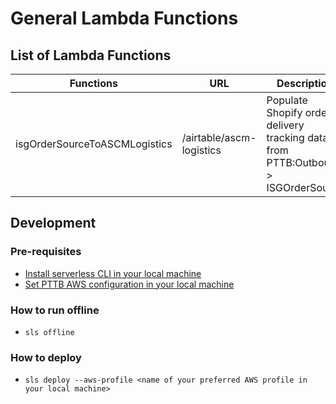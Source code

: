 # General Lambda Functions

## List of Lambda Functions
|Functions|URL|Description|
|--------|--------|--------|
|isgOrderSourceToASCMLogistics|/airtable/ascm-logistics|Populate Shopify order & delivery tracking data from PTTB:Outbound > ISGOrderSource|

## Development
### Pre-requisites
- [Install serverless CLI in your local machine](https://www.serverless.com/framework/docs/getting-started/)
- [Set PTTB AWS configuration in your local machine](https://www.serverless.com/framework/docs/providers/aws/cli-reference/config-credentials/)

### How to run offline
- `sls offline`

### How to deploy
- `sls deploy --aws-profile <name of your preferred AWS profile in your local machine>`
